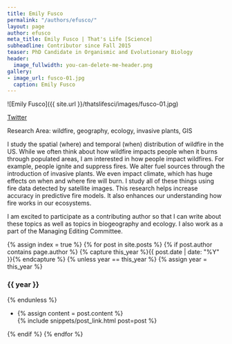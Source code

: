 ```yaml
---
title: Emily Fusco
permalink: "/authors/efusco/"
layout: page
author: efusco
meta_title: Emily Fusco | That's Life [Science]
subheadline: Contributor since Fall 2015
teaser: PhD Candidate in Organismic and Evolutionary Biology
header:
  image_fullwidth: you-can-delete-me-header.png
gallery:
- image_url: fusco-01.jpg
  caption: Emily Fusco
---
```


![Emily Fusco]({{ site.url }}/thatslifesci/images/fusco-01.jpg)

[Twitter](https://www.twitter.com/EmilyJFusco)

Research Area: wildfire, geography, ecology, invasive plants, GIS

I study the spatial (where) and temporal (when) distribution of wildfire in the US. While we often think about how wildfire impacts people when it burns through populated areas, I am interested in how people impact wildfires. For example, people ignite and suppress fires. We alter fuel sources through the introduction of invasive plants. We even impact climate, which has huge effects on when and where fire will burn. I study all of these things using fire data detected by satellite images. This research helps increase accuracy in predictive fire models. It also enhances our understanding how fire works in our ecosystems. 

I am excited to participate as a contributing author so that I can write about these topics as well as topics in biogeography and ecology. I also work as a part of the Managing Editing Committee. 

{% assign index = true %}
{% for post in site.posts %}
{% if post.author contains page.author %}
{% capture this_year %}{{ post.date | date: "%Y" }}{% endcapture %}
{% unless year == this_year %}
{% assign year = this_year %}
<h3>{{ year }}</h3>
{% endunless %}
<ul style="list-style-type:disc">
 <li> 
 {% assign content = post.content %} 
 <article>
 {% include snippets/post_link.html post=post %}
 </article>
 </li>
</ul>
{% endif %}
{% endfor %}
